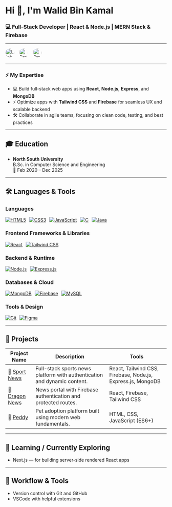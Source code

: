 # Hi 👋, I'm Walid Bin Kamal  
### 💻 Full-Stack Developer | React & Node.js | MERN Stack & Firebase  

---

<div style="display: flex; gap: 15px; flex-wrap: wrap; align-items: center; margin-bottom: 20px;">

  <a href="https://linkedin.com/in/walid-bin-kamal" target="_blank" rel="noopener noreferrer" title="LinkedIn" style="border-radius: 50%; overflow: hidden; display: inline-block;">
    <img src="https://img.shields.io/badge/-LinkedIn-0077B5?style=flat-square&logo=linkedin&logoColor=white" alt="LinkedIn" height="28" style="border-radius: 50%;" />
  </a>

  <a href="https://fb.com/walidbin.kamal.7" target="_blank" rel="noopener noreferrer" title="Facebook" style="border-radius: 50%; overflow: hidden; display: inline-block;">
    <img src="https://img.shields.io/badge/-Facebook-1877F2?style=flat-square&logo=facebook&logoColor=white" alt="Facebook" height="28" style="border-radius: 50%;" />
  </a>

  <a href="mailto:walidbin.kamal64@gmail.com" target="_blank" rel="noopener noreferrer" title="Email" style="border-radius: 50%; overflow: hidden; display: inline-block;">
    <img src="https://img.shields.io/badge/-Email-D14836?style=flat-square&logo=gmail&logoColor=white" alt="Email" height="28" style="border-radius: 50%;" />
  </a>

</div>

---

### ⚡ My Expertise
- 💻 Build full-stack web apps using **React**, **Node.js**, **Express**, and **MongoDB**  
- ⚡ Optimize apps with **Tailwind CSS** and **Firebase** for seamless UX and scalable backend  
- 🛠️ Collaborate in agile teams, focusing on clean code, testing, and best practices  

---

## 🎓 Education

- **North South University**  
  B.Sc. in Computer Science and Engineering  
  📅 Feb 2020 – Dec 2025  

---

## 🛠️ Languages & Tools

### Languages  
<div style="display: flex; gap: 10px; flex-wrap: wrap; align-items: center;">
  <a href="https://developer.mozilla.org/en-US/docs/Web/HTML" target="_blank" rel="noopener noreferrer">
    <img src="https://img.shields.io/badge/HTML5-E34F26?style=for-the-badge&logo=html5&logoColor=white" alt="HTML5" />
  </a>
  <a href="https://developer.mozilla.org/en-US/docs/Web/CSS" target="_blank" rel="noopener noreferrer">
    <img src="https://img.shields.io/badge/CSS3-1572B6?style=for-the-badge&logo=css3&logoColor=white" alt="CSS3" />
  </a>
  <a href="https://developer.mozilla.org/en-US/docs/Web/JavaScript" target="_blank" rel="noopener noreferrer">
    <img src="https://img.shields.io/badge/JavaScript-F7DF1E?style=for-the-badge&logo=javascript&logoColor=black" alt="JavaScript" />
  </a>
  <a href="https://en.wikipedia.org/wiki/C_(programming_language)" target="_blank" rel="noopener noreferrer">
    <img src="https://img.shields.io/badge/C-00599C?style=for-the-badge&logo=c&logoColor=white" alt="C" />
  </a>
  <a href="https://www.oracle.com/java/" target="_blank" rel="noopener noreferrer">
    <img src="https://img.shields.io/badge/Java-007396?style=for-the-badge&logo=java&logoColor=white" alt="Java" />
  </a>
</div>

### Frontend Frameworks & Libraries  
<div style="display: flex; gap: 10px; flex-wrap: wrap; align-items: center;">
  <a href="https://reactjs.org/" target="_blank" rel="noopener noreferrer">
    <img src="https://img.shields.io/badge/React-20232A?style=for-the-badge&logo=react&logoColor=61DAFB" alt="React" />
  </a>
  <a href="https://tailwindcss.com/" target="_blank" rel="noopener noreferrer">
    <img src="https://img.shields.io/badge/TailwindCSS-06B6D4?style=for-the-badge&logo=tailwindcss&logoColor=white" alt="Tailwind CSS" />
  </a>
</div>

### Backend & Runtime  
<div style="display: flex; gap: 10px; flex-wrap: wrap; align-items: center;">
  <a href="https://nodejs.org/" target="_blank" rel="noopener noreferrer">
    <img src="https://img.shields.io/badge/Node.js-339933?style=for-the-badge&logo=nodedotjs&logoColor=white" alt="Node.js" />
  </a>
  <a href="https://expressjs.com/" target="_blank" rel="noopener noreferrer">
    <img src="https://img.shields.io/badge/Express.js-000000?style=for-the-badge&logo=express&logoColor=white" alt="Express.js" />
  </a>
</div>

### Databases & Cloud  
<div style="display: flex; gap: 10px; flex-wrap: wrap; align-items: center;">
  <a href="https://www.mongodb.com/" target="_blank" rel="noopener noreferrer">
    <img src="https://img.shields.io/badge/MongoDB-47A248?style=for-the-badge&logo=mongodb&logoColor=white" alt="MongoDB" />
  </a>
  <a href="https://firebase.google.com/" target="_blank" rel="noopener noreferrer">
    <img src="https://img.shields.io/badge/Firebase-FFCA28?style=for-the-badge&logo=firebase&logoColor=black" alt="Firebase" />
  </a>
  <a href="https://www.mysql.com/" target="_blank" rel="noopener noreferrer">
    <img src="https://img.shields.io/badge/MySQL-4479A1?style=for-the-badge&logo=mysql&logoColor=white" alt="MySQL" />
  </a>
</div>

### Tools & Design  
<div style="display: flex; gap: 10px; flex-wrap: wrap; align-items: center;">
  <a href="https://git-scm.com/" target="_blank" rel="noopener noreferrer">
    <img src="https://img.shields.io/badge/Git-F05032?style=for-the-badge&logo=git&logoColor=white" alt="Git" />
  </a>
  <a href="https://www.figma.com/" target="_blank" rel="noopener noreferrer">
    <img src="https://img.shields.io/badge/Figma-F24E1E?style=for-the-badge&logo=figma&logoColor=white" alt="Figma" />
  </a>
</div>


---

## 📂 Projects

| Project Name                           | Description                                              | Tools                                                    |
|----------------------------------------|----------------------------------------------------------|----------------------------------------------------------|
| 🔗 [Sport News](https://github.com/WalidBinKamal/sport-news-client.git) | Full-stack sports news platform with authentication and dynamic content. | React, Tailwind CSS, Firebase, Node.js, Express.js, MongoDB |
| 🔗 [Dragon News](https://github.com/WalidBinKamal/dragon-news-auth.git) | News portal with Firebase authentication and protected routes. | React, Firebase, Tailwind CSS |
| 🔗 [Peddy](https://github.com/WalidBinKamal/peddy.git) | Pet adoption platform built using modern web fundamentals. | HTML, CSS, JavaScript (ES6+) |


---

## 🌱 Learning / Currently Exploring

- Next.js — for building server-side rendered React apps  

---

## 🧰 Workflow & Tools

- Version control with Git and GitHub  
- VSCode with helpful extensions  
